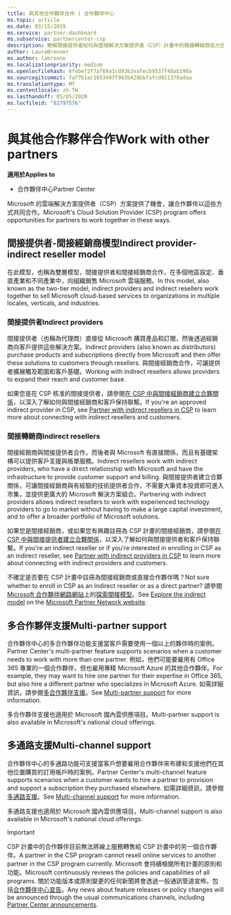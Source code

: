 ```yaml
---
title: 與其他合作夥伴合作 | 合作夥伴中心
ms.topic: article
ms.date: 03/15/2019
ms.service: partner-dashboard
ms.subservice: partnercenter-csp
description: 瞭解間接提供者如何與雲端解決方案提供者（CSP）計畫中的間接轉銷商協力合作，並判斷哪一個角色適合您。
author: LauraBrenner
ms.author: labrenne
ms.localizationpriority: medium
ms.openlocfilehash: 6febef2f7af68a1cd93b2eafecb9537f48ab190a
ms.sourcegitcommit: faf7b1ac1653497f963b428bbfafcd821378adaa
ms.translationtype: MT
ms.contentlocale: zh-TW
ms.lasthandoff: 05/05/2020
ms.locfileid: "82797576"
---
```

# <a name="work-with-other-partners"></a><span data-ttu-id="11f24-103">與其他合作夥伴合作</span><span class="sxs-lookup"><span data-stu-id="11f24-103">Work with other partners</span></span>

<span data-ttu-id="11f24-104">**適用於**</span><span class="sxs-lookup"><span data-stu-id="11f24-104">**Applies to**</span></span>

-  <span data-ttu-id="11f24-105">合作夥伴中心</span><span class="sxs-lookup"><span data-stu-id="11f24-105">Partner Center</span></span>

<span data-ttu-id="11f24-106">Microsoft 的雲端解決方案提供者（CSP）方案提供了機會，讓合作夥伴以這些方式共同合作。</span><span class="sxs-lookup"><span data-stu-id="11f24-106">Microsoft's Cloud Solution Provider (CSP) program offers opportunities for partners to work together in these ways.</span></span>

## <a name="indirect-provider-indirect-reseller-model"></a><span data-ttu-id="11f24-107">間接提供者-間接經銷商模型</span><span class="sxs-lookup"><span data-stu-id="11f24-107">Indirect provider-indirect reseller model</span></span>

<span data-ttu-id="11f24-108">在此模型，也稱為雙層模型，間接提供者和間接經銷商合作，在多個地區設定、垂直產業和不同產業中，向組織銷售 Microsoft 雲端服務。</span><span class="sxs-lookup"><span data-stu-id="11f24-108">In this model, also known as the two-tier model, indirect providers and indirect resellers work together to sell Microsoft cloud-based services to organizations in multiple locales, verticals, and industries.</span></span> 

### <a name="indirect-providers"></a><span data-ttu-id="11f24-109">間接提供者</span><span class="sxs-lookup"><span data-stu-id="11f24-109">Indirect providers</span></span>

<span data-ttu-id="11f24-110">間接提供者（也稱為代理商）直接從 Microsoft 購買產品和訂閱，然後透過經銷商向客戶提供這些解決方案。</span><span class="sxs-lookup"><span data-stu-id="11f24-110">Indirect providers (also known as distributors) purchase products and subscriptions directly from Microsoft and then offer these solutions to customers through resellers.</span></span> <span data-ttu-id="11f24-111">與間接經銷商合作，可讓提供者擴展觸及範圍和客戶基礎。</span><span class="sxs-lookup"><span data-stu-id="11f24-111">Working with indirect resellers allows providers to expand their reach and customer base.</span></span> 

<span data-ttu-id="11f24-112">如果您是在 CSP 核准的間接提供者，請參閱[在 CSP 中與間接經銷商建立合夥關係](indirect-provider-tasks-in-partner-center.md)，以深入了解如何與間接經銷商和客戶保持聯繫。</span><span class="sxs-lookup"><span data-stu-id="11f24-112">If you're an approved indirect provider in CSP, see [Partner with indirect resellers in CSP](indirect-provider-tasks-in-partner-center.md) to learn more about connecting with indirect resellers and customers.</span></span> 

### <a name="indirect-resellers"></a><span data-ttu-id="11f24-113">間接轉銷商</span><span class="sxs-lookup"><span data-stu-id="11f24-113">Indirect resellers</span></span> 

<span data-ttu-id="11f24-114">間接經銷商與間接提供者合作，而後者與 Microsoft 有直接關係，而且有基礎架構可以提供客戶支援與帳單服務。</span><span class="sxs-lookup"><span data-stu-id="11f24-114">Indirect resellers work with indirect providers, who have a direct relationship with Microsoft and have the infrastructure to provide customer support and billing.</span></span> <span data-ttu-id="11f24-115">與間接提供者建立合夥關係，可讓間接經銷商與有經驗的技術提供者合作，不需要大筆資本投資即可進入市集，並提供更廣大的 Microsoft 解決方案組合。</span><span class="sxs-lookup"><span data-stu-id="11f24-115">Partnering with indirect providers allows indirect resellers to work with experienced technology providers to go to market without having to make a large capital investment, and to offer a broader portfolio of Microsoft solutions.</span></span> 

<span data-ttu-id="11f24-116">如果您是間接經銷商，或如果您有興趣註冊為 CSP 計畫的間接經銷商，請參閱[在 CSP 中與間接提供者建立合夥關係](indirect-reseller-tasks-in-partner-center.md)，以深入了解如何與間接提供者和客戶保持聯繫。</span><span class="sxs-lookup"><span data-stu-id="11f24-116">If you're an indirect reseller or if you're interested in enrolling in CSP as an indirect reseller, see [Partner with indirect providers in CSP](indirect-reseller-tasks-in-partner-center.md) to learn more about connecting with indirect providers and customers.</span></span>

<span data-ttu-id="11f24-117">不確定是否要在 CSP 計畫中註冊為間接經銷商或直接合作夥伴嗎？</span><span class="sxs-lookup"><span data-stu-id="11f24-117">Not sure whether to enroll in CSP as an indirect reseller or as a direct partner?</span></span> <span data-ttu-id="11f24-118">請參閱 [Microsoft 合作夥伴網路網站](https://partner.microsoft.com)上的[探索間接模型](https://partner.microsoft.com/cloud-solution-provider/indirect)。</span><span class="sxs-lookup"><span data-stu-id="11f24-118">See [Explore the indirect model](https://partner.microsoft.com/cloud-solution-provider/indirect) on the [Microsoft Partner Network website](https://partner.microsoft.com).</span></span>   

## <a name="multi-partner-support"></a><span data-ttu-id="11f24-119">多合作夥伴支援</span><span class="sxs-lookup"><span data-stu-id="11f24-119">Multi-partner support</span></span>

<span data-ttu-id="11f24-120">合作夥伴中心的多合作夥伴功能支援當客戶需要使用一個以上的夥伴時的案例。</span><span class="sxs-lookup"><span data-stu-id="11f24-120">Partner Center's multi-partner feature supports scenarios when a customer needs to work with more than one partner.</span></span> <span data-ttu-id="11f24-121">例如，他們可能要雇用有 Office 365 專業的一個合作夥伴，但也雇用專精 Microsoft Azure 的其他合作夥伴。</span><span class="sxs-lookup"><span data-stu-id="11f24-121">For example, they may want to hire one partner for their expertise in Office 365, but also hire a different partner who specializes in Microsoft Azure.</span></span> <span data-ttu-id="11f24-122">如需詳細資訊，請參閱[多合作夥伴支援](multipartner.md)。</span><span class="sxs-lookup"><span data-stu-id="11f24-122">See [Multi-partner support](multipartner.md) for more information.</span></span>

<span data-ttu-id="11f24-123">多合作夥伴支援也適用於 Microsoft 國內雲供應項目。</span><span class="sxs-lookup"><span data-stu-id="11f24-123">Multi-partner support is also available in Microsoft's national cloud offerings.</span></span> 

## <a name="multi-channel-support"></a><span data-ttu-id="11f24-124">多通路支援</span><span class="sxs-lookup"><span data-stu-id="11f24-124">Multi-channel support</span></span>

<span data-ttu-id="11f24-125">合作夥伴中心的多通路功能可支援當客戶想要雇用合作夥伴來布建和支援他們在其他位置購買的訂用帳戶時的案例。</span><span class="sxs-lookup"><span data-stu-id="11f24-125">Partner Center's multi-channel feature supports scenarios when a customer wants to hire a partner to provision and support a subscription they purchased elsewhere.</span></span> <span data-ttu-id="11f24-126">如需詳細資訊，請參閱[多通路支援](multichannel.md)。</span><span class="sxs-lookup"><span data-stu-id="11f24-126">See [Multi-channel support](multichannel.md) for more information.</span></span>

<span data-ttu-id="11f24-127">多通路支援也適用於 Microsoft 國內雲供應項目。</span><span class="sxs-lookup"><span data-stu-id="11f24-127">Multi-channel support is also available in Microsoft's national cloud offerings.</span></span>

> [!IMPORTANT]  
> <span data-ttu-id="11f24-128">CSP 計畫中的合作夥伴目前無法將線上服務轉售給 CSP 計畫中的另一個合作夥伴。</span><span class="sxs-lookup"><span data-stu-id="11f24-128">A partner in the CSP program cannot resell online services to another partner in the CSP program currently.</span></span> <span data-ttu-id="11f24-129">Microsoft 會持續檢閱所有計畫的原則和功能。</span><span class="sxs-lookup"><span data-stu-id="11f24-129">Microsoft continuously reviews the policies and capabilities of all programs.</span></span> <span data-ttu-id="11f24-130">關於功能版本或原則變更的任何新聞將會透過一般通訊管道宣佈，包括[合作夥伴中心宣告](https://partner.microsoft.com/pcv/announcements)。</span><span class="sxs-lookup"><span data-stu-id="11f24-130">Any news about feature releases or policy changes will be announced through the usual communications channels, including [Partner Center announcements](https://partner.microsoft.com/pcv/announcements).</span></span>
